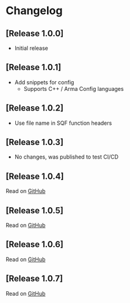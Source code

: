 # Changelog

## [Release 1.0.0]
- Initial release

## [Release 1.0.1]
- Add snippets for config
  - Supports C++ / Arma Config languages

## [Release 1.0.2]
- Use file name in SQF function headers

## [Release 1.0.3]
- No changes, was published to test CI/CD

## [Release 1.0.4]
Read on [GitHub](https://github.com/DartsArmaMods/LazyArmaDev/releases/tag/v1.0.4)

## [Release 1.0.5]
Read on [GitHub](https://github.com/DartsArmaMods/LazyArmaDev/releases/tag/v1.0.5)

## [Release 1.0.6]
Read on [GitHub](https://github.com/DartsArmaMods/LazyArmaDev/releases/tag/v1.0.6)

## [Release 1.0.7]
Read on [GitHub](https://github.com/DartsArmaMods/LazyArmaDev/releases/tag/v1.0.7)
